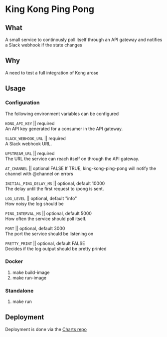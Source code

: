 # King Kong Ping Pong

## What
A small service to continously poll itself through an API gateway and notifies a
Slack webhook if the state changes

## Why
A need to test a full integration of Kong arose

## Usage

### Configuration
The following environment variables can be configured

`KONG_API_KEY` || required <br>
An API key generated for a consumer in the API gateway.

`SLACK_WEBHOOK_URL` || required <br>
A Slack webhook URL.

`UPSTREAM_URL` || required <br>
The URL the service can reach itself on through the API gateway.

`AT_CHANNEL` || optional FALSE
If TRUE, king-kong-ping-pong will notify the channel with @channel on errors

`INITIAL_PING_DELAY_MS` || optional, default 10000 <br>
The delay until the first request to /pong is sent.

`LOG_LEVEL` || optional, default "info" <br>
How noisy the log should be

`PING_INTERVAL_MS` || optional, default 5000 <br>
How often the service should poll itself.

`PORT` || optional, default 3000 <br>
The port the service should be listening on

`PRETTY_PRINT` || optional, default FALSE <br>
Decides if the log output should be pretty printed

### Docker
1. make build-image
2. make run-image

### Standalone
1. make run

## Deployment
Deployment is done via the [Charts repo](https://github.com/oslokommune/developer-portal-charts)
